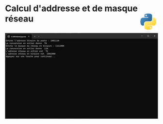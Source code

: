 # **Calcul d'addresse et de masque réseau** <img align="right" src="../../src/images/Python-logo-notext.svg" alt="Python" title="Phthon" widht="auto" height="64px">

![Calcul de maque et d'adresse réseau](../../src/screenshots/networkAdressMask.png)
